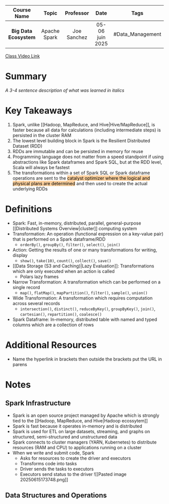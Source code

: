 |      Course Name       |    Topic     |  Professor  |      Date       |       Tags       |
| :--------------------: | :----------: | :---------: | :-------------: | :--------------: |
| **Big Data Ecosystem** | Apache Spark | Joe Sanchez | 05-06 juin 2025 | #Data_Management |

[Class Video Link](URL)

# Summary
*A 3-4 sentence description of what was learned in italics*

# Key Takeaways
1. Spark, unlike [[Hadoop, MapReduce, and Hive|Hive/MapReduce]], is faster because all data for calculations (including intermediate steps) is persisted in the cluster RAM
2. The lowest level building block in Spark is the Resilient Distributed Dataset (RDD)
3. RDDs are immutable and can be persisted in memory for reuse
4. Programming language does not matter from a speed standpoint if using abstractions like Spark dataframes and Spark SQL, but at the RDD level, Scala will always be fastest
5. The transformations within a set of Spark SQL or Spark dataframe operations are sent to the <mark style="background: #FFB86CA6;">catalyst optimizer where the logical and physical plans are determined</mark> and then used to create the actual underlying RDDs

# Definitions
- Spark: Fast, in-memory, distributed, parallel, general-purpose [[Distributed Systems Overview|cluster]] computing system
- Transformation: An operation (functional expression on a key-value pair) that is performed on a Spark dataframe/RDD
	- `orderBy()`, `groupBy()`, `filter()`, `select()`, `join()`
- Action: Getting the results of one or many transformations for writing, display
	- `show()`, `take(10)`, `count()`, `collect()`, `save()`
- [[Data Storage (S3 and Caching)|Lazy Evaluation]]: Transformations which are only executed when an action is called
	- Polars lazy frames
- Narrow Transformation: A transformation which can be performed on a single record
	- `map()`, `flatMap()`, `mapPartition()`, `filter()`, `sample()`, `union()`
- Wide Transformation: A transformation which requires computation across several records
	- `intersection()`, `distinct()`, `reduceByKey()`, `groupByKey()`, `join()`, `cartesian()`, `repartition()`, `coalesce()`
- Spark Dataframe: In-memory, distributed table with named and typed columns which are a collection of rows

# Additional Resources
- Name the hyperlink in brackets then outside the brackets put the URL in parens

# Notes
## Spark Infrastructure
- Spark is an open source project managed by Apache which is strongly tied to the [[Hadoop, MapReduce, and Hive|Hadoop ecossytem]]
- Spark is fast because it operates in-memory and is distributed
- Spark is used for ETL on large datasets, streaming, and graphs on structured, semi-structured and unstructured data
- Spark connects to cluster managers (YARN, Kubernetes) to distribute resources (RAM and CPU) to applications running on a cluster
- When we write and submit code, Spark
	- Asks for resources to create the driver and executors
	- Transforms code into tasks
	- Driver sends the tasks to executors
	- Executors send status to the driver
	![[Pasted image 20250615173748.png]]
## Data Structures and Operations
